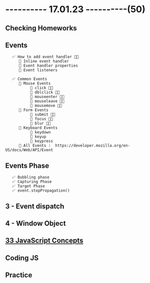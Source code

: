 # ---------- 17.01.23 ----------(50)

## Checking Homeworks

## Events

       ✅ How to add event handler 👍🏻
          🔷 Inline event handler
          🔷 Event handler properties
          🔷 Event listeners

       ✅ Common Events
          🔷 Mouse Events
               🎁 click 👍🏻
               🎁 dblclick 👍🏻
               🎁 mouseenter 👍🏻
               🎁 mouseleave 👍🏻
               🎁 mousemove 👍🏻
          🔷 Form Events
               🎁 submit 👍🏻
               🎁 focus 👍🏻
               🎁 blur 👍🏻
          🔷 Keyboard Events
               🎁 keydown
               🎁 keyup
               🎁 keypress
          🔷 All Events :  https://developer.mozilla.org/en-US/docs/Web/API/Event

## Events Phase

       ✅ Bubbling phase
       ✅ Capturing Phase
       ✅ Target Phase
       ✅ event.stopPropagation()

## 3 - Event dispatch

## 4 - Window Object

## [33 JavaScript Concepts](https://github.com/leonardomso/33-js-concepts)

## Coding JS

## Practice
